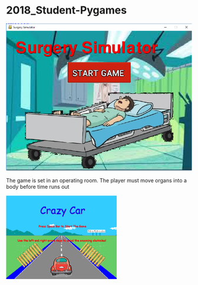 # 2018_Student-Pygames

<img src ="https://github.com/saramargolin/2018-Student-Pygames/blob/master/Capture1.PNG" >
<p> The game is set in an operating room.  The player must move organs into a body before time runs out</p>
<img src = "https://github.com/saramargolin/2018-Student-Pygames/blob/master/Capture2.PNG" width = 300  >






